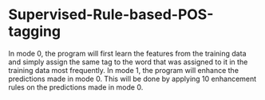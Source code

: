 # Supervised-Rule-based-POS-tagging
In mode 0, the program will first learn the features from the training data and simply assign the same tag to the word that was assigned to it in the training data most frequently. In mode 1, the program will enhance the predictions made in mode 0. This will be done by applying 10 enhancement rules on the predictions made in mode 0.
